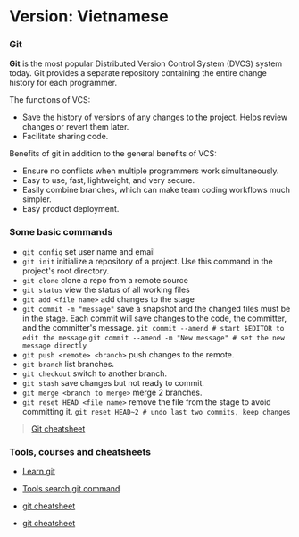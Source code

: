 Version: Vietnamese
==========================

### Git

**Git** is the most popular Distributed Version Control System (DVCS) system today. Git provides a separate repository containing the entire change history for each programmer.

The functions of VCS:

- Save the history of versions of any changes to the project. Helps review changes or revert them later.
- Facilitate sharing code.

Benefits of git in addition to the general benefits of VCS:

- Ensure no conflicts when multiple programmers work simultaneously.
- Easy to use, fast, lightweight, and very secure.
- Easily combine branches, which can make team coding workflows much simpler.
- Easy product deployment.

### Some basic commands

- `git config` set user name and email
- `git init` initialize a repository of a project. Use this command in the project's root directory.
- `git clone` clone a repo from a remote source
- `git status` view the status of all working files
- `git add <file name>` add changes to the stage
- `git commit -m "message"` save a snapshot and the changed files must be in the stage. Each commit will save changes to the code, the committer, and the committer's message. `git commit --amend # start $EDITOR to edit the message` `git commit --amend -m "New message" # set the new message directly`
- `git push <remote> <branch>` push changes to the remote.
- `git branch` list branches.
- `git checkout` switch to another branch.
- `git stash` save changes but not ready to commit.
- `git merge <branch to merge>` merge 2 branches.
- `git reset HEAD <file name>` remove the file from the stage to avoid committing it. `git reset HEAD~2 # undo last two commits, keep changes`

> [Git cheatsheet](https://www.reddit.com/media?url=https%3A%2F%2Fi.redd.it%2F8341g68g1v7y.png)

### Tools, courses and cheatsheets

- [Learn git](https://learngitbranching.js.org/)

- [Tools search git command](https://gitexplorer.com/)

- [git cheatsheet](https://gitsheet.wtf)

- [git cheatsheet](https://ndpsoftware.com/git-cheatsheet.html)
